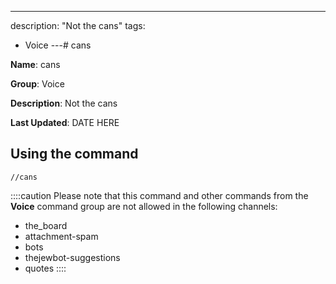 ---
description: "Not the cans"
tags:
  - Voice
---# cans

**Name**: cans

**Group**: Voice

**Description**: Not the cans

**Last Updated**: DATE HERE

## Using the command

    //cans

::::caution Please note that this command and other commands from the **Voice** command group are not allowed in the following channels:
- the_board
- attachment-spam
- bots
- thejewbot-suggestions
- quotes
::::